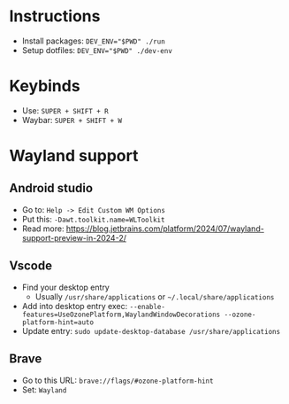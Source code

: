# Instructions
- Install packages: `DEV_ENV="$PWD" ./run`
- Setup dotfiles: `DEV_ENV="$PWD" ./dev-env`

# Keybinds
- Use: `SUPER + SHIFT + R`
- Waybar: `SUPER + SHIFT + W`

# Wayland support
## Android studio
- Go to: `Help -> Edit Custom WM Options`
- Put this: `-Dawt.toolkit.name=WLToolkit`
- Read more: https://blog.jetbrains.com/platform/2024/07/wayland-support-preview-in-2024-2/

## Vscode
- Find your desktop entry
    - Usually `/usr/share/applications` or `~/.local/share/applications`
- Add into desktop entry exec: `--enable-features=UseOzonePlatform,WaylandWindowDecorations --ozone-platform-hint=auto`
- Update entry: `sudo update-desktop-database /usr/share/applications`

## Brave
- Go to this URL: `brave://flags/#ozone-platform-hint`
- Set: `Wayland`
